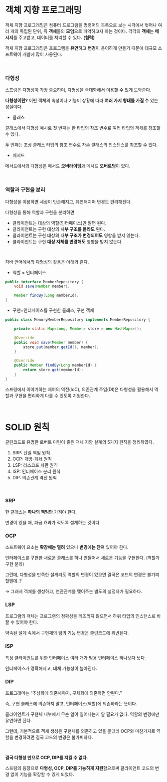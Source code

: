 # 객체 지향 프로그래밍

객체 지향 프로그래밍은 컴퓨터 프로그램을 명령어의 목록으로 보는 시각에서 벗어나 여러 개의 독립된 단위, 즉 **객체**들의 **모임**으로 파악하고자 하는 것이다. 각각의 **객체**는 **메시지**를 주고받고, 데이터를 처리할 수 있다. **(협력)**

객체 지향 프로그래밍은 프로그램을 **유연**하고 **변경**이 용이하게 만들기 때문에 대규모 소프트웨어 개발에 많이 사용된다.

&nbsp;

### 다형성

스프링은 다형성이 가장 중요하며, 다형성을 극대화해서 이용할 수 있게 도와준다.

**다형성이란?** 어떤 객체의 속성이나 기능이 상황에 따라 **여러 가지 형태를 가질 수** 있는 성질이다.

- 클래스

클래스에서 다형성 예시로 첫 번째는 한 타입의 참조 변수로 여러 타입의 객체를 참조할 수 있다.

두 번째는 조상 클래스 타입의 참조 변수로 자손 클래스의 인스턴스를 참조할 수 있다.

- 메서드

메서드에서의 다형성은 메서드 **오버라이딩**과 메서드 **오버로딩**이 있다.

&nbsp;
### 역할과 구현을 분리

다형성을 이용하면 세상이 단순해지고, 유연해지며 변경도 편리해진다.

다형성을 통해 역할과 구현을 분리하면

- 클라이언트는 대상의 역할(인터페이스)만 알면 된다.
- 클라이언트는 구현 대상의 **내부 구조를 몰라도** 된다.
- 클라이언트는 구현 대상의 **내부 구조가 변경되어도** 영향을 받지 않는다.
- 클라이언트는 구현 **대상 자체를 변경해도** 영향을 받지 않는다.

&nbsp;

자바 언어에서의 다형성의 활용은 아래와 같다.

- 역할 = 인터페이스

```java
public interface MemberRepository {
    void save(Member member);

    Member findBy(Long memberId);
}
```

- 구현=인터페이스를 구현한 클래스, 구현 객체

```java
public class MemoryMemberRepository implements MemberRepository {

    private static Map<Long, Member> store = new HashMap<>();

    @Override
    public void save(Member member) {
        store.put(member.getId(), member);
    }

    @Override
    public Member findBy(Long memberId) {
        return store.get(memberId);
    }
}
```

스프링에서 이야기하는 제어의 역전(IoC), 의존관계 주입(DI)은 다형성을 활용해서 역할과 구현을 편리하게 다룰 수 있도록 지원한다.

&nbsp;

# SOLID 원칙
클린코드로 유명한 로버트 마틴이 좋은 객체 지향 설계의 5가지 원칙을 정리하였다.

1. SRP: 단일 책임 원칙
2. OCP: 개방-폐쇄 원칙
3. LSP: 리스코프 치환 원칙
4. ISP: 인터페이스 분리 원칙
5. DIP: 의존관계 역전 원칙

&nbsp;

### SRP

한 클래스는 **하나의 책임만** 가져야 한다.

변경이 있을 때, 파급 효과가 적도록 설계하는 것이다.

### OCP

소프트웨어 요소는 **확장에는 열려** 있으나 **변경에는 닫혀** 있어야 한다.

인터페이스를 구현한 새로운 클래스를 하나 만들어서 새로운 기능을 구현한다. (역할과 구현 분리) 

그런데, 다형성을 만족한 설계라도 역할의 변경이 있으면 결국은 코드의 변경은 불가피 할텐데..?

→ 그래서 객체를 생성하고, 연관관계를 맺어주는 별도의 설정자가 필요하다.

### LSP

프로그램의 객체는 프로그램의 정확성을 깨뜨리지 않으면서 하위 타입의 인스턴스로 바꿀 수 있어야 한다.

약속된 설계 속에서 구현체의 임의 기능 변경은 클린코드에 위반된다.

### ISP

특정 클라이언트를 위한 인터페이스 여러 개가 범용 인터페이스 하나보다 낫다.

인터페이스가 명확해지고, 대체 가능성이 높아진다.

### DIP

프로그래머는 “추상화에 의존해야지, 구체화에 의존하면 안된다.”

즉, 구현 클래스에 의존하지 말고, 인터페이스(역할)에 의존하라는 뜻이다.

클라이언트가 구현체 내부에서 무슨 일이 일어나는지 알 필요가 없다. 역할의 변경에만 유연하면 된다.

그런데, 기본적으로 객체 생성은 구현체를 의존하고 있을 뿐더러 OCP와 마찬가지로 역할을 변경하려면 결국 코드의 변경은 불가피하다.

&nbsp;

**결국 다형성 만으로 OCP, DIP를 지킬 수 없다.**

스프링의 등장으로 **다형성, OCP, DIP를 가능하게 지원**함으로써 클라이언트 코드의 변경 없이 기능을 확장할 수 있게 되었다.

